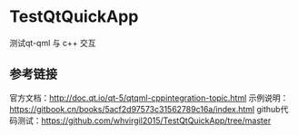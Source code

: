 # TestQtQuickApp
测试qt-qml 与 c++ 交互

## 参考链接
官方文档：http://doc.qt.io/qt-5/qtqml-cppintegration-topic.html
示例说明：https://gitbook.cn/books/5acf2d97573c31562789c16a/index.html
github代码测试：https://github.com/whvirgil2015/TestQtQuickApp/tree/master


